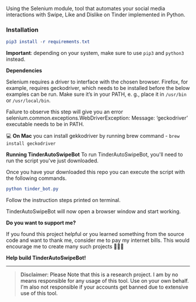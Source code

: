 Using the Selenium module, tool that automates your social media
interactions with Swipe, Like and Dislike on Tinder implemented in Python.

### Installation

```elm
pip3 install -r requirements.txt
```

**Important**: depending on your system, make sure to use `pip3` and `python3` instead.

**Dependencies**

Selenium requires a driver to interface with the chosen browser. Firefox, for example, requires geckodriver, which needs to be installed before the below examples can be run. Make sure it’s in your PATH, e. g., place it in `/usr/bin` or `/usr/local/bin`.

Failure to observe this step will give you an error selenium.common.exceptions.WebDriverException: Message: ‘geckodriver’ executable needs to be in PATH.

💻 **On Mac** you can install gekkodriver by running brew command - `brew install geckodriver`

**Running TinderAutoSwipeBot**
To run TinderAutoSwipeBot, you'll need to run the script you've just downloaded.

Once you have your downloaded this repo you can execute the script with the following commands.

```elm
python tinder_bot.py
```

Follow the instruction steps printed on terminal.

TinderAutoSwipeBot will now open a browser window and start working.


**Do you want to support me?**

If you found this project helpful or you learned something from the source code and want to thank me, consider me to pay my internet bills. This would encourage me to create many such projects 👨🏻‍💻



**Help build TinderAutoSwipeBot!**

---

> **Disclaimer**<a name="disclaimer" />: Please Note that this is a research project. I am by no means responsible for any usage of this tool. Use on your own behalf. I'm also not responsible if your accounts get banned due to extensive use of this tool.


